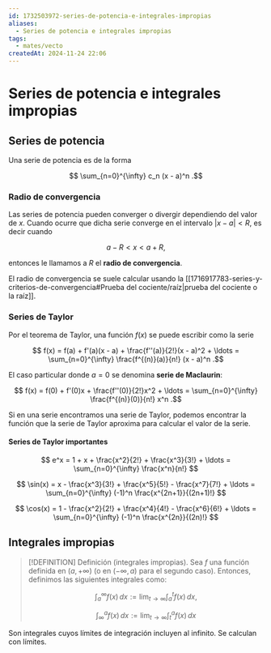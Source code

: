 ```yaml
---
id: 1732503972-series-de-potencia-e-integrales-impropias
aliases:
  - Series de potencia e integrales impropias
tags:
  - mates/vecto
createdAt: 2024-11-24 22:06
---
```


# Series de potencia e integrales impropias

## Series de potencia

Una serie de potencia es de la forma

$$
\sum_{n=0}^{\infty} c_n (x - a)^n
.$$

### Radio de convergencia

Las series de potencia pueden converger o divergir dependiendo del valor de $x$. Cuando ocurre que dicha serie converge en el intervalo $|x - a| < R$, es decir cuando

$$
a - R < x < a + R
,$$

entonces le llamamos a $R$ el **radio de convergencia**.

El radio de convergencia se suele calcular usando la [[1716917783-series-y-criterios-de-convergencia#Prueba del cociente/raíz|prueba del cociente o la raíz]].

### Series de Taylor

Por el teorema de Taylor, una función $f(x)$ se puede escribir como la serie

$$
f(x) = f(a) + f'(a)(x - a) + \frac{f''(a)}{2!}(x - a)^2 + \ldots = \sum_{n=0}^{\infty} \frac{f^{(n)}(a)}{n!} (x - a)^n
.$$

El caso particular donde $a = 0$ se denomina **serie de Maclaurin**:

$$
f(x) = f(0) + f'(0)x + \frac{f''(0)}{2!}x^2 + \ldots = \sum_{n=0}^{\infty} \frac{f^{(n)}(0)}{n!} x^n
.$$

Si en una serie encontramos una serie de Taylor, podemos encontrar la función que la serie de Taylor aproxima para calcular el valor de la serie.

#### Series de Taylor importantes

$$
e^x = 1 + x + \frac{x^2}{2!} + \frac{x^3}{3!} + \ldots = \sum_{n=0}^{\infty} \frac{x^n}{n!}
$$

$$
\sin(x) = x - \frac{x^3}{3!} + \frac{x^5}{5!} - \frac{x^7}{7!} + \ldots = \sum_{n=0}^{\infty} (-1)^n \frac{x^{2n+1}}{(2n+1)!}
$$

$$
\cos(x) = 1 - \frac{x^2}{2!} + \frac{x^4}{4!} - \frac{x^6}{6!} + \ldots = \sum_{n=0}^{\infty} (-1)^n \frac{x^{2n}}{(2n)!}
$$

## Integrales impropias

> [!DEFINITION] Definición (integrales impropias).
> Sea $f$ una función definida en $(a, +\infty)$ (o en $(-\infty, a)$ para el segundo caso). Entonces, definimos las siguientes integrales como:
> 
> $$
> \int_{a}^{\infty} f(x) \, dx := \lim_{t \to \infty}  \int_{a}^{t} f(x) \, dx
> ,$$
> 
> $$
> \int_{\infty}^{a} f(x) \, dx := \lim_{t \to \infty}  \int_{t}^{a} f(x) \, dx
> $$

Son integrales cuyos límites de integración incluyen al infinito. Se calculan con límites.
